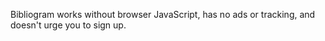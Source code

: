 Bibliogram works without browser JavaScript, has no ads or tracking, and doesn't urge you to sign up.
